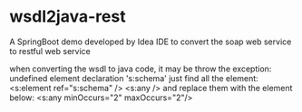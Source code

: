 # wsdl2java-rest
A SpringBoot demo developed by Idea IDE to convert the soap web service to restful web service

when converting the wsdl to java code, it may be throw the exception: undefined element declaration 's:schema'
just find all the element:
      <s:element ref="s:schema" />
      <s:any />
and replace them with the element below:
      <s:any minOccurs="2" maxOccurs="2"/>

